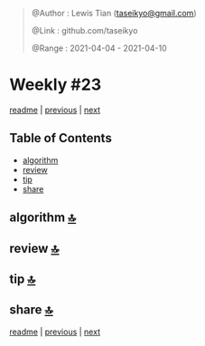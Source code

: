 > @Author  : Lewis Tian (taseikyo@gmail.com)
>
> @Link    : github.com/taseikyo
>
> @Range   : 2021-04-04 - 2021-04-10

# Weekly #23

[readme](../README.md) | [previous](202103W5.md) | [next](202104W2.md)

## Table of Contents

- [algorithm](#algorithm-)
- [review](#review-)
- [tip](#tip-)
- [share](#share-)

## algorithm [🔝](#weekly-23)

## review [🔝](#weekly-23)

## tip [🔝](#weekly-23)

## share [🔝](#weekly-23)

[readme](../README.md) | [previous](202103W5.md) | [next](202104W2.md)
